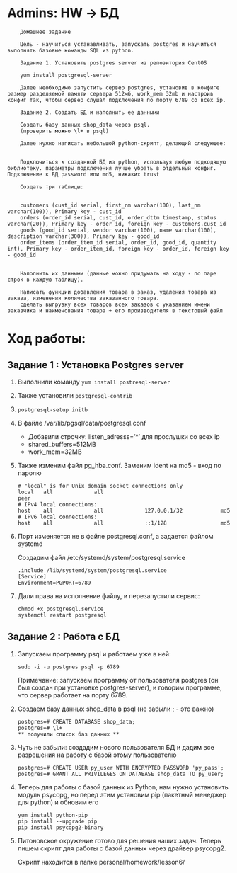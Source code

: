 # Admins: HW → БД
```
    Домашнее задание
    
    Цель - научиться устанавливать, запускать postgres и научиться выполнять базовые команды SQL из python.
    
    Задание 1. Установить postgres server из репозитория CentOS
    
    yum install postgresql-server
    
    Далее необходимо запустить сервер postgres, установив в конфиге размер разделяемой памяти сервера 512мб, work_mem 32mb и настроив конфиг так, чтобы сервер слушал подключения по порту 6789 со всех ip.
    
    Задание 2. Создать БД и наполнить ее данными
    
    Создать базу данных shop_data через psql.
    (проверить можно \l+ в psql)
    
    Далее нужно написать небольшой python-скрипт, делающий следующее:
    
    
    Подключиться к созданной БД из python, используя любую подходящую библиотеку. параметры подключения лучше убрать в отдельный конфиг. Подключение к БД password или md5, никаких trust
    
    Создать три таблицы: 
    
    
    customers (cust_id serial, first_nm varchar(100), last_nm varchar(100)), Primary key - cust_id
    orders (order_id serial, cust_id, order_dttm timestamp, status varchar(20)), Primary key - order_id, foreign key - customers.cust_id
    goods (good_id serial, vendor varchar(100), name varchar(100), description varchar(300)), Primary key - good_id
    order_items (order_item_id serial, order_id, good_id, quantity int), Primary key - order_item_id, foreign key - order_id, foreign key - good_id
    
    
    Наполнить их данными (данные можно придумать на ходу - по паре строк в каждую таблицу).
    
    Написать функции добавления товара в заказ, удаления товара из заказа, изменения количества заказанного товара.
    сделать выгрузку всех товаров всех заказов с указанием имени заказчика и наименования товара + его производителя в текстовый файл
```

# Ход работы: 
## Задание 1 : Установка Postgres server


1. Выполнили команду `yum install postresql-server` 


2. Также установили `postgresql-contrib` 


3. `postgresql-setup initb` 


4. В файле /var/lib/pgsql/data/postgresql.conf

    * Добавили строчку: listen_adresss=’*’ для прослушки со всех ip 
    * shared_buffers=512MB
    * work_mem=32MB


5. Также изменим файл pg_hba.conf. Заменим ident на md5 - вход по паролю

    ```
    # "local" is for Unix domain socket connections only
    local   all             all                                     peer
    # IPv4 local connections:
    host    all             all             127.0.0.1/32            md5
    # IPv6 local connections:
    host    all             all             ::1/128                 md5
    ```


6. Порт изменяется не в файле  postgresql.conf, а задается файлом systemd

    Создадим файл /etc/systemd/system/postgresql.service

    ```
    .include /lib/systemd/system/postgresql.service
    [Service]
    Environment=PGPORT=6789
    ```

7. Дали права на исполнение файлу, и перезапустили сервис: 

    ```
    chmod +x postgresql.service
    systemctl restart postgresql
    ```


## Задание 2 : Работа с БД
1. Запускаем программу psql и работаем уже в ней: 

    `sudo -i -u postgres psql -p 6789`

    Примечание: запускаем программу от пользователя postgres (он был создан при установке postgres-server), и говорим программе, что сервер работает на порту 6789.


2. Создаем базу данных shop_data в psql (не забыли ; - это важно)
    ```
    postgres=# CREATE DATABASE shop_data;
    postgres=# \l+
    ** получили список баз данных **
    ```

3. Чуть не забыли: создадим нового пользователя БД и дадим все разрешения на работу с базой этому пользователю
    ```
    postgres=# CREATE USER py_user WITH ENCRYPTED PASSWORD 'py_pass';
    postgres=# GRANT ALL PRIVILEGES ON DATABASE shop_data TO py_user;
    ```

4. Теперь для работы с базой данных из Python, нам нужно установить модуль psycopg, но перед этим установим pip (пакетный менеджер для python)  и обновим его
    ```
    yum install python-pip
    pip install --upgrade pip
    pip install psycopg2-binary
    ```


5. Питоновское окружение готово для решения наших задач. Теперь пишем скрипт для работы с базой данных через драйвер psycopg2. 

    Скрипт находится в папке personal/homework/lesson6/

